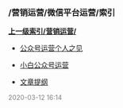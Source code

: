 ### /营销运营/微信平台运营/索引


**[上一级索引/营销运营/](/营销运营/)**

- [公众号运营个人之见](/营销运营/微信平台运营/公众号运营个人之见)

- [小白公众号运营](/营销运营/微信平台运营/小白公众号运营)

- [文章提纲](/营销运营/微信平台运营/文章提纲)


<font size=2 color='grey'> 2020-03-12 16:14 </font>

